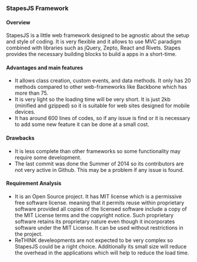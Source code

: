 ### StapesJS Framework

#### Overview
StapesJS is a little web framework designed to be agnostic about the setup and style of coding. It is very flexible and it allows to use MVC paradigm combined with libraries such as jQuery, Zepto, React and Rivets.
Stapes provides the necessary building blocks to build a apps in a short-time.

#### Advantages and main features
* It allows class creation, custom events, and data methods.
It only has 20 methods compared to other web-frameworks like Backbone which has more than 75.
* It is very light so the loading time will be very short. It is just 2kb (minified and gzipped) so it is suitable for web sites designed for mobile devices.
* It has around 600 lines of codes, so if any issue is find or it is necessary to add some new feature it can be done at a small cost.

#### Drawbacks
* It is less complete than other frameworks so some functionality may require some development.
* The last commit was done the Summer of 2014 so its contributors are not very active in Github. This may be a problem if any issue is found.

#### Requirement Analysis
* It is an Open Source project. It has MIT license which is a permissive free software license. meaning that it permits reuse within proprietary software provided all copies of the licensed software include a copy of the MIT License terms and the copyright notice. Such proprietary software retains its proprietary nature even though it incorporates software under the MIT License. It can be used without restrictions in the project.
* ReTHINK develeopments are not expected to be very complex so StapesJS could be a right choice. Additionally its small size will reduce the overhead in the applications which will help to reduce the load time. 
